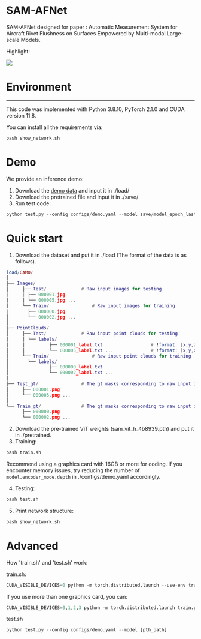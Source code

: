 # SAM-AFNet

SAM-AFNet designed for paper : Automatic Measurement System for Aircraft Rivet Flushness on Surfaces Empowered by Multi-modal Large-scale Models.



Highlight:

![](https://cdn.nlark.com/yuque/0/2025/png/29220199/1754471453986-f5a8cc7f-7d65-4db4-9ae2-dbd92e1b929b.png)

# Environment
---

This code was implemented with Python 3.8.10, PyTorch 2.1.0 and CUDA version 11.8.

You can install all the requirements via:

```python
bash show_network.sh
```

# Demo

We provide an inference demo:

1. Download the [demo data](https://drive.google.com/drive/folders/1FMOSkngd5e3ipyEitQ2M9W-2SbpyA_Th?usp=drive_link) and input it in ./load/
2. Download the pretrained file and input it in ./save/
3. Run test code:

```python
python test.py --config configs/demo.yaml --model save/model_epoch_last.pth
```

# Quick start

1. Download the dataset and put it in ./load (The format of the data is as follows).

```lua
load/CAMO/
│
├── Images/
│     ├── Test/				# Raw input images for testing
|     |	├── 000001.jpg
│     │	└── 000005.jpg ...
│     └── Train/				# Raw input images for training
|     	├── 000000.jpg
│     	└── 000002.jpg ...
│ 
├── PointClouds/														
│     ├── Test/				# Raw input point clouds for testing
│     │	└── labels/
│     │     	├── 000001_label.txt                  # !format: [x,y,z,scalars,curvature,surface_variation]
│     │     	└── 000005_label.txt ...              # !format: [x,y,z,scalars,curvature,surface_variation]
│     └── Train/				# Raw input point clouds for training
│     	└── labels/
│           	├── 000000_label.txt
│           	└── 000002_label.txt ...
│
├── Test_gt/				# The gt masks corresponding to raw input images used for testing
│     ├── 000001.png
│     └── 000005.png ...
│
└── Train_gt/				# The gt masks corresponding to raw input images used for training
      ├── 000000.png
      └── 000002.png ...
```

2. Download the pre-trained ViT weights (sam_vit_h_4b8939.pth) and put it in ./pretrained.
3. Training:

```python
bash train.sh
```

Recommend using a graphics card with 16GB or more for coding. If you encounter memory issues, try reducing the number of `model.encoder_mode.depth` in ./configs/demo.yaml accordingly.

4. Testing:

```python
bash test.sh
```

5. Print network structure:

```python
bash show_network.sh
```

# Advanced 
How 'train.sh' and 'test.sh' work:

train.sh:

```python
CUDA_VISIBLE_DEVICES=0 python -m torch.distributed.launch --use-env train.py  --config configs/demo.yaml --name [your_name]
```

If you use more than one graphics card, you can:

```python
CUDA_VISIBLE_DEVICES=0,1,2,3 python -m torch.distributed.launch train.py --nnodes 1 --nproc_per_node 4 --config [CONFIG_PATH]
```

test.sh

```python
python test.py --config configs/demo.yaml --model [pth_path]
```


